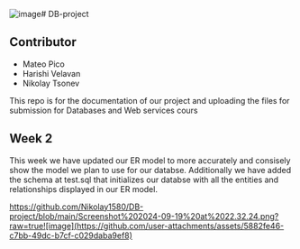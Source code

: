 ![image](https://github.com/user-attachments/assets/6d8b9725-39d1-459c-bf07-3e38ff4d385b)# DB-project

## Contributor
- Mateo Pico
- Harishi Velavan
- Nikolay Tsonev

This repo is for the documentation of our project and uploading the files for submission for Databases and Web services cours


## Week 2

This week we have updated our ER model to more accurately and consisely show the model we plan to use for our databse. Additionally we have added the schema at test.sql that initializes our databse with all the entities and relationships displayed in our ER model. 

https://github.com/Nikolay1580/DB-project/blob/main/Screenshot%202024-09-19%20at%2022.32.24.png?raw=true![image](https://github.com/user-attachments/assets/5882fe46-c7bb-49dc-b7cf-c029daba9ef8)

